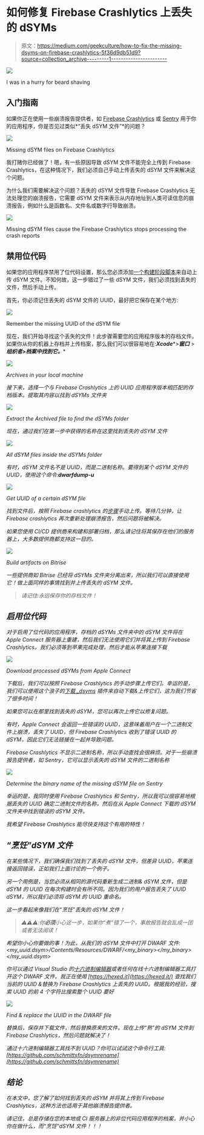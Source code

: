 # 如何修复 Firebase Crashlytics 上丢失的 dSYMs

> 原文：<https://medium.com/geekculture/how-to-fix-the-missing-dsyms-on-firebase-crashlytics-5f36d9db51d9?source=collection_archive---------1----------------------->

![](img/b3e09a9e0b4a635a55c65f21629776f0.png)

I was in a hurry for beard shaving

## 入门指南

如果你正在使用一些崩溃报告提供者，如 [Firebase Crashlytics](https://console.firebase.google.com/) 或 [Sentry](https://sentry.io/) 用于你的应用程序，你是否见过类似*“丢失 dSYM 文件”*的问题？

![](img/a32cd5d2ba36c554803ab873599e147f.png)

Missing dSYM files on Firebase Crashlytics

我打赌你已经做了！嗯，有一些原因导致 dSYM 文件不能完全上传到 Firebase Crashlytics，在这种情况下，我们必须自己手动上传丢失的 dSYM 文件来解决这个问题。

为什么我们需要解决这个问题？丢失的 dSYM 文件导致 Firebase Crashlytics 无法处理您的崩溃报告，它需要 dSYM 文件来表示从内存地址到人类可读信息的崩溃报告，例如什么是函数名、文件名或数字行导致崩溃。

![](img/b3fe0e96eeb5774014477610cf77a3c5.png)

Missing dSYM files cause the Firebase Crashlytics stops processing the crash reports

## 禁用位代码

如果您的应用程序禁用了位代码设置，那么您必须添加[一个构建阶段脚本](https://firebase.google.com/docs/crashlytics/get-started?platform=ios#set-up-dsym-uploading)来自动上传 dSYM 文件。不知何故，这一步错过了一些 dSYM 文件，我们必须找到丢失的文件，然后手动上传。

首先，你必须记住丢失的 dSYM 文件的 UUID，最好把它保存在某个地方:

![](img/364f169a262d068c618842597ce79b51.png)

Remember the missing UUID of the dSYM file

现在，我们开始寻找这个丢失的文件！此步骤需要您的应用程序版本的存档文件。如果你从你的机器上存档并上传档案，那么我们可以很容易地在:***Xcode****>***窗口*** > ***组织者>档案中找到它。****

*![](img/1f78a6ba3c7a9e88542d5c56e735e63d.png)*

*Archives in your local machine*

*接下来，选择一个与 Firebase Crashlytics 上的 UUID 应用程序版本相匹配的存档版本。提取其内容以找到 dSYMs 文件夹*

*![](img/18d044575bbd36802b038f19da57c52a.png)*

*Extract the Archived file to find the dSYMs folder*

*现在，通过我们在第一步中获得的名称在这里找到丢失的 dSYM 文件*

*![](img/0d17a3a61b51c48987925a7fde1c7adc.png)*

*All dSYM files inside the dSYMs folder*

*有时，dSYM 文件名不是 UUID，而是二进制名称。要得到某个 dSYM 文件的 UUID，使用这个命令:***dwarfdump-u<dSYM _ file>****

*![](img/64ef5bed97a07f05de9b60efc46d7e55.png)*

*Get UUID of a certain dSYM file*

*找到文件后，按照 Firebase crashlytics 的[步骤](https://firebase.google.com/docs/crashlytics/get-deobfuscated-reports?platform=ios#upload-dsyms)手动上传。等待几分钟，让 Firebase crashlytics 再次重新处理崩溃报告，然后问题将被解决。*

*如果您使用 CI/CD 提供商来构建和部署归档，那么请记住将其保存在他们的服务器上，大多数提供商都支持这一目的。*

*![](img/823a38e546f12582824388f361c4af2e.png)*

*Build artifacts on Bitrise*

*一些提供商如 Bitrise 已经将 dSYMs 文件夹分离出来，所以我们可以直接使用它！做上面同样的事情找到并上传丢失的 dSYM 文件。*

> *请记住:永远保存你的存档文件！*

## *启用位代码*

*对于启用了位代码的应用程序，存档的 dSYMs 文件夹中的 dSYM 文件将在 Apple Connect 服务器上重建，然后我们无法使用它们并将其上传到 Firebase Crashlytics。我们必须等到苹果完成处理，然后才能从苹果连接下载*

*![](img/7620069ea4a95192d78e8d3f16c7bc23.png)*

*Download processed dSYMs from Apple Connect*

*下载后，我们可以按照 Firebase Crashlytics 的手动步骤上传它们。幸运的是，我们可以使用这个浪子的[下载 _dsyms](https://docs.fastlane.tools/actions/download_dsyms/) 插件来自动下载&上传它们，这为我们节省了很多时间！*

*如果您可以在那里找到丢失的 dSYM，您可以再次上传它以修复问题。*

*有时，Apple Connect 会返回一些错误的 UUID，这意味着用户在一个二进制文件上崩溃，丢失了 UUID，但 Firebase Crashlytics 收到了错误 UUID 的 dSYM，因此它们无法链接在一起并导致问题。*

*Firebase Crashlytics 不显示二进制名称，所以手动查找会很麻烦。对于一些崩溃报告提供者，如 Sentry，它可以显示丢失的 dSYM 文件的二进制名称*

*![](img/83c8261e2abd5410a6b0312000f9fe85.png)*

*Determine the binary name of the missing dSYM file on Sentry*

*幸运的是，我同时使用 Firebase Crashlytics 和 Sentry，所以我可以很容易地根据丢失的 UUID 确定二进制文件的名称，然后在从 Apple Connect 下载的 dSYM 文件夹中找到错误的 dSYM 文件。*

*我希望 Firebase Crashlytics 能尽快支持这个有用的特性！*

## *“烹饪”dSYM 文件*

*在某些情况下，我们确保我们找到了丢失的 dSYM 文件，但差异 UUID，苹果连接返回错误，正如我们上面讨论的一个例子。*

*另一个用例是，当您必须从相同的源代码重新生成二进制& dSYM 文件，但是 dSYM 的 UUID 在每次构建时会有所不同。因为我们的用户报告丢失了 UUID dSYM，所以我们必须将 dSYM 的 UUID 重命名。*

*这一步看起来像我们在“烹饪”丢失的 dSYM 文件！*

> *⚠️⚠️⚠️:你**必须**小心这一步，如果你“煮”错了一个，事故报告就会乱成一团或者无法阅读！*

*希望你小心你要做的事！为此，从我们的 dSYM 文件中打开 DWARF 文件:<my_uuid.dsym>/Contents/Resources/DWARF/<my_binary></my_binary></my_uuid.dsym>*

*你可以通过 Visual Studio 的[十六进制编辑器](https://marketplace.visualstudio.com/items?itemName=ms-vscode.hexeditor)或者任何在线十六进制编辑器工具打开这个 DWARF 文件。我正在使用 [https://hexed.it](https://hexed.it/) 查找我们当前的 UUID &替换为 Firebase Crashlytics 上丢失的 UUID。根据我的经验，搜索 UUID 的前 4 个字符比搜索整个 UUID 要好*

*![](img/9eebe5c59464a09e1dee03ce9b7b7b99.png)*

*Find & replace the UUID in the DWARF file*

*替换后，保存并下载文件，然后替换原来的文件。现在上传“熟”的 dSYM 文件到 Firebase Crashlytics，然后问题就解决了！*

*通过十六进制编辑器工具找不到 UUID？你可以试试这个命令行工具:[https://github.com/schmittsfn/dsymrename](https://github.com/schmittsfn/dsymrename)*

## *结论*

*在本文中，您了解了如何找到丢失的 dSYM 并将其上传到 Firebase Crashlytics，这种方法也适用于其他崩溃报告提供者。*

*请记住，总是存储在您的本地或 CI 服务器上的非位代码应用程序的档案，并小心你在做什么，而“烹饪”dSYM 文件！！！*